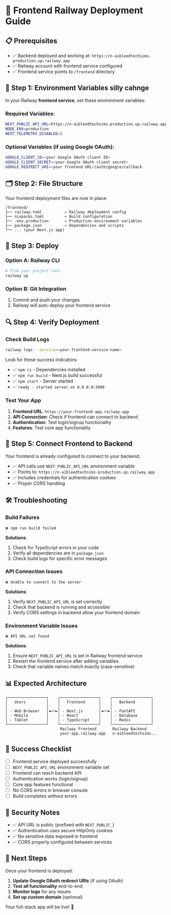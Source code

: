 # 🚀 Frontend Railway Deployment Guide

## 📋 **Prerequisites**
- ✅ Backend deployed and working at: `https://n-aibleedtechsims-production.up.railway.app`
- ✅ Railway account with frontend service configured
- ✅ Frontend service points to `/frontend` directory

## 🔧 **Step 1: Environment Variables**  silly cahnge 

In your Railway **frontend service**, set these environment variables:

### **Required Variables:**
```bash
NEXT_PUBLIC_API_URL=https://n-aibleedtechsims-production.up.railway.app
NODE_ENV=production
NEXT_TELEMETRY_DISABLED=1
```

### **Optional Variables (if using Google OAuth):**
```bash
GOOGLE_CLIENT_ID=<your Google OAuth client ID>
GOOGLE_CLIENT_SECRET=<your Google OAuth client secret>
GOOGLE_REDIRECT_URI=<your frontend URL>/auth/google/callback
```

## 🗂️ **Step 2: File Structure**

Your frontend deployment files are now in place:
```
/frontend/
├── railway.toml          ← Railway deployment config
├── nixpacks.toml         ← Build configuration  
├── .env.production       ← Production environment variables
├── package.json          ← Dependencies and scripts
└── ... (your Next.js app)
```

## 🚀 **Step 3: Deploy**

### **Option A: Railway CLI**
```bash
# From your project root
railway up
```

### **Option B: Git Integration**
1. Commit and push your changes
2. Railway will auto-deploy your frontend service

## 🔍 **Step 4: Verify Deployment**

### **Check Build Logs**
```bash
railway logs --service=<your-frontend-service-name>
```

Look for these success indicators:
- ✅ `npm ci` - Dependencies installed
- ✅ `npm run build` - Next.js build successful
- ✅ `npm start` - Server started
- ✅ `ready - started server on 0.0.0.0:3000`

### **Test Your App**
1. **Frontend URL**: `https://your-frontend-app.railway.app`
2. **API Connection**: Check if frontend can connect to backend
3. **Authentication**: Test login/signup functionality
4. **Features**: Test core app functionality

## 🔗 **Step 5: Connect Frontend to Backend**

Your frontend is already configured to connect to your backend:
- ✅ API calls use `NEXT_PUBLIC_API_URL` environment variable
- ✅ Points to: `https://n-aibleedtechsims-production.up.railway.app`
- ✅ Includes credentials for authentication cookies
- ✅ Proper CORS handling

## 🛠️ **Troubleshooting**

### **Build Failures**
```
❌ npm run build failed
```
**Solutions**:
1. Check for TypeScript errors in your code
2. Verify all dependencies are in `package.json`
3. Check build logs for specific error messages

### **API Connection Issues**
```
❌ Unable to connect to the server
```
**Solutions**:
1. Verify `NEXT_PUBLIC_API_URL` is set correctly
2. Check that backend is running and accessible
3. Verify CORS settings in backend allow your frontend domain

### **Environment Variable Issues**
```
❌ API URL not found
```
**Solutions**:
1. Ensure `NEXT_PUBLIC_API_URL` is set in Railway frontend service
2. Restart the frontend service after adding variables
3. Check that variable names match exactly (case-sensitive)

## 📊 **Expected Architecture**

```
┌─────────────────┐    ┌─────────────────┐    ┌─────────────────┐
│   Users         │    │   Frontend      │    │   Backend       │
│                 │    │                 │    │                 │
│ - Web Browser   │◄──►│ - Next.js       │◄──►│ - FastAPI       │
│ - Mobile        │    │ - React         │    │ - Database      │
│ - Tablet        │    │ - TypeScript    │    │ - Redis         │
└─────────────────┘    └─────────────────┘    └─────────────────┘
                        Railway Frontend       Railway Backend
                        your-app.railway.app   n-aibleedtechsims...
```

## 🎯 **Success Checklist**

- [ ] Frontend service deployed successfully
- [ ] `NEXT_PUBLIC_API_URL` environment variable set
- [ ] Frontend can reach backend API
- [ ] Authentication works (login/signup)
- [ ] Core app features functional
- [ ] No CORS errors in browser console
- [ ] Build completes without errors

## 🔐 **Security Notes**

- ✅ API URL is public (prefixed with `NEXT_PUBLIC_`)
- ✅ Authentication uses secure HttpOnly cookies
- ✅ No sensitive data exposed in frontend
- ✅ CORS properly configured between services

## 🚀 **Next Steps**

Once your frontend is deployed:
1. **Update Google OAuth redirect URIs** (if using OAuth)
2. **Test all functionality** end-to-end
3. **Monitor logs** for any issues
4. **Set up custom domain** (optional)

Your full-stack app will be live! 🎉
